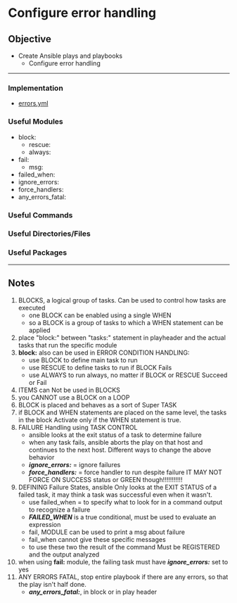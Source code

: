 # Configure error handling

## Objective
* Create Ansible plays and playbooks
	* Configure error handling

---

### Implementation
* [errors.yml](errors.yml)

### Useful Modules
* block:
	* rescue:
	* always:
* fail:
	* msg:
* failed_when:
* ignore_errors:
* force_handlers:
* any_errors_fatal:

### Useful Commands

### Useful Directories/Files

### Useful Packages

---

## Notes
1. BLOCKS, a logical group of tasks. Can be used to control how tasks are executed
	* one BLOCK can be enabled using a single WHEN
	* so a BLOCK is a group of tasks to which a WHEN statement can be applied
2. place "block:" between "tasks:" statement in playheader and the actual tasks that run the specific module
3. **block:** also can be used in ERROR CONDITION HANDLING:
	* use BLOCK to define main task to run
	* use RESCUE to define tasks to run if BLOCK Fails
	* use ALWAYS to run always, no matter if BLOCK or RESCUE Succeed or Fail
4. ITEMS can Not be used in BLOCKS
5. you CANNOT use a BLOCK on a LOOP
6. BLOCK is placed and behaves as a sort of Super TASK
7. if BLOCK and WHEN statements are placed on the same level, the tasks in the block Activate only if the WHEN statement is true.
8. FAILURE Handling using TASK CONTROL
	* ansible looks at the exit status of a task to determine failure
	* when any task fails, ansible aborts the play on that host and continues to the next host. Different ways to change the above behavior
	* ***ignore_errors:*** = ignore failures
	* ***force_handlers:*** = force handler to run despite failure IT MAY NOT FORCE ON SUCCESS status or GREEN though!!!!!!!!!!!
9. DEFINING Failure States, ansible Only looks at the EXIT STATUS of a failed task, it may think a task was successful even when it wasn't.
	* use failed_when = to specify what to look for in a command output to recognize a failure
	* ***FAILED_WHEN*** is a true conditional, must be used to evaluate an expression
	* fail, MODULE can be used to print a msg about failure
	* fail_when cannot give these specific messages
	* to use these two the result of the command Must be REGISTERED and the output analyzed
10. when using **fail:** module, the failing task must have ***ignore_errors:*** set to yes
11. ANY ERRORS FATAL, stop entire playbook if there are any errors, so that the play isn't half done.
	* ***any_errors_fatal:***, in block or in play header

